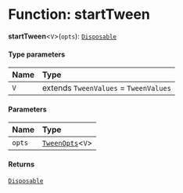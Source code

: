 # Function: startTween

**startTween**<`V`>(`opts`): [`Disposable`](/auto-docs/fixed-layout-editor/interfaces/Disposable-1.md)

#### Type parameters

| Name | Type |
| :------ | :------ |
| `V` | extends `TweenValues` = `TweenValues` |

#### Parameters

| Name | Type |
| :------ | :------ |
| `opts` | [`TweenOpts`](/auto-docs/fixed-layout-editor/interfaces/TweenOpts.md)<`V`> |

#### Returns

[`Disposable`](/auto-docs/fixed-layout-editor/interfaces/Disposable-1.md)
